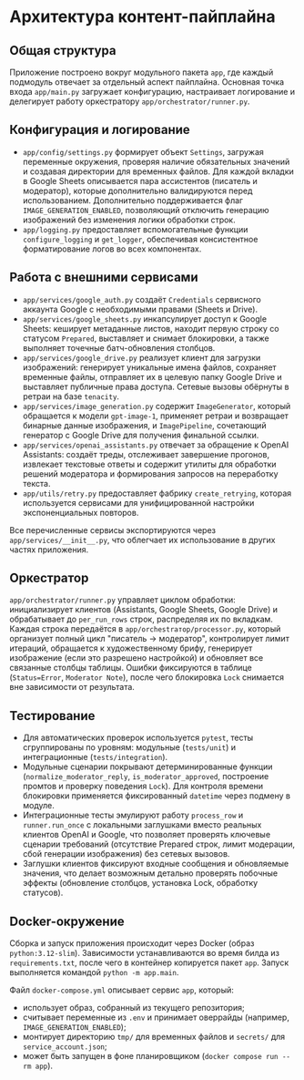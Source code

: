 # Архитектура контент-пайплайна

## Общая структура
Приложение построено вокруг модульного пакета `app`, где каждый подмодуль отвечает за отдельный аспект пайплайна. Основная точка входа `app/main.py` загружает конфигурацию, настраивает логирование и делегирует работу оркестратору `app/orchestrator/runner.py`.

## Конфигурация и логирование
- `app/config/settings.py` формирует объект `Settings`, загружая переменные окружения, проверяя наличие обязательных значений и создавая директории для временных файлов. Для каждой вкладки в Google Sheets описывается пара ассистентов (писатель и модератор), которые дополнительно валидируются перед использованием.
  Дополнительно поддерживается флаг `IMAGE_GENERATION_ENABLED`, позволяющий отключить генерацию изображений без изменения логики обработки строк.
- `app/logging.py` предоставляет вспомогательные функции `configure_logging` и `get_logger`, обеспечивая консистентное форматирование логов во всех компонентах.

## Работа с внешними сервисами
- `app/services/google_auth.py` создаёт `Credentials` сервисного аккаунта Google с необходимыми правами (Sheets и Drive).
- `app/services/google_sheets.py` инкапсулирует доступ к Google Sheets: кеширует метаданные листов, находит первую строку со статусом `Prepared`, выставляет и снимает блокировки, а также выполняет точечные батч-обновления столбцов.
- `app/services/google_drive.py` реализует клиент для загрузки изображений: генерирует уникальные имена файлов, сохраняет временные файлы, отправляет их в целевую папку Google Drive и выставляет публичные права доступа. Сетевые вызовы обёрнуты в ретраи на базе `tenacity`.
- `app/services/image_generation.py` содержит `ImageGenerator`, который обращается к модели `gpt-image-1`, применяет ретраи и возвращает бинарные данные изображения, и `ImagePipeline`, сочетающий генератор с Google Drive для получения финальной ссылки.
- `app/services/openai_assistants.py` отвечает за обращение к OpenAI Assistants: создаёт треды, отслеживает завершение прогонов, извлекает текстовые ответы и содержит утилиты для обработки решений модератора и формирования запросов на переработку текста.
- `app/utils/retry.py` предоставляет фабрику `create_retrying`, которая используется сервисами для унифицированной настройки экспоненциальных повторов.

Все перечисленные сервисы экспортируются через `app/services/__init__.py`, что облегчает их использование в других частях приложения.

## Оркестратор
`app/orchestrator/runner.py` управляет циклом обработки: инициализирует клиентов (Assistants, Google Sheets, Google Drive) и обрабатывает до `per_run_rows` строк, распределяя их по вкладкам. Каждая строка передаётся в `app/orchestrатор/processor.py`, который организует полный цикл "писатель → модератор", контролирует лимит итераций, обращается к художественному брифу, генерирует изображение (если это разрешено настройкой) и обновляет все связанные столбцы таблицы. Ошибки фиксируются в таблице (`Status=Error`, `Moderator Note`), после чего блокировка `Lock` снимается вне зависимости от результата.

## Тестирование
- Для автоматических проверок используется `pytest`, тесты сгруппированы по уровням: модульные (`tests/unit`) и интеграционные (`tests/integration`).
- Модульные сценарии покрывают детерминированные функции (`normalize_moderator_reply`, `is_moderator_approved`, построение промтов и проверку поведения `Lock`). Для контроля времени блокировки применяется фиксированный `datetime` через подмену в модуле.
- Интеграционные тесты эмулируют работу `process_row` и `runner.run_once` с локальными заглушками вместо реальных клиентов OpenAI и Google, что позволяет проверять ключевые сценарии требований (отсутствие Prepared строк, лимит модерации, сбой генерации изображения) без сетевых вызовов.
- Заглушки клиентов фиксируют входные сообщения и обновляемые значения, что делает возможным детально проверять побочные эффекты (обновление столбцов, установка Lock, обработку статусов).

## Docker-окружение
Сборка и запуск приложения происходит через Docker (образ `python:3.12-slim`). Зависимости устанавливаются во время билда из `requirements.txt`, после чего в контейнер копируется пакет `app`. Запуск выполняется командой `python -m app.main`.

Файл `docker-compose.yml` описывает сервис `app`, который:
- использует образ, собранный из текущего репозитория;
- считывает переменные из `.env` и принимает оверрайды (например, `IMAGE_GENERATION_ENABLED`);
- монтирует директорию `tmp/` для временных файлов и `secrets/` для `service_account.json`;
- может быть запущен в фоне планировщиком (`docker compose run --rm app`).
